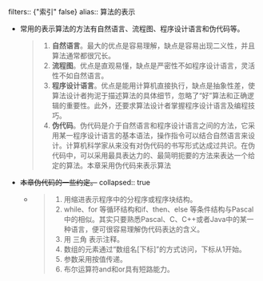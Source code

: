 filters:: {"索引" false}
alias:: 算法的表示

- 常用的表示算法的方法有自然语言、流程图、程序设计语言和伪代码等。
  > 1. **自然语言**。最大的优点是容易理解，缺点是容易出现二义性，并且算法通常都很冗长。
  > 2. **流程图**。优点是直观易懂，缺点是严密性不如程序设计语言，灵活性不如自然语言。
  > 3. **程序设计语言**。优点是能用计算机直接执行，缺点是抽象性差，使算法设计者拘泥于描述算法的具体细节，忽略了“好”算法和正确逻辑的重要性。此外，还要求算法设计者掌握程序设计语言及编程技巧。
  > 4. **伪代码**。伪代码是介于自然语言和程序设计语言之间的方法，它采用某一程序设计语言的基本语法，操作指令可以结合自然语言来设计。计算机科学家从来没有对伪代码的书写形式达成过共识。在伪代码中，可以采用最具表达力的、最简明扼要的方法来表达一个给定的算法。本章采用伪代码来表示算法
- ~~本章伪代码的一些约定。~~
  collapsed:: true
	- > 1. 用缩进表示程序中的分程序或程序块结构。
	  > 2. while、for 等循环结构和if、then、else 等条件结构与Pascal中的相似。其实只要熟悉Pascal、C、C++或者Java中的某一种语言，便可很容易理解伪代码表达的含义。
	  > 3. 用 三角 表示注释。
	  > 4. 数组的元素通过“数组名[下标]”的方式访问，下标从1开始。
	  > 5. 参数采用按值传递。
	  > 6. 布尔运算符and和or具有短路能力。